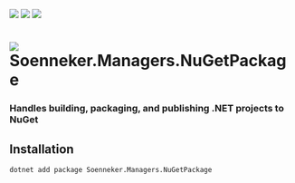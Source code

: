 [![](https://img.shields.io/nuget/v/soenneker.managers.nugetpackage.svg?style=for-the-badge)](https://www.nuget.org/packages/soenneker.managers.nugetpackage/)
[![](https://img.shields.io/github/actions/workflow/status/soenneker/soenneker.managers.nugetpackage/publish-package.yml?style=for-the-badge)](https://github.com/soenneker/soenneker.managers.nugetpackage/actions/workflows/publish-package.yml)
[![](https://img.shields.io/nuget/dt/soenneker.managers.nugetpackage.svg?style=for-the-badge)](https://www.nuget.org/packages/soenneker.managers.nugetpackage/)

# ![](https://user-images.githubusercontent.com/4441470/224455560-91ed3ee7-f510-4041-a8d2-3fc093025112.png) Soenneker.Managers.NuGetPackage
### Handles building, packaging, and publishing .NET projects to NuGet

## Installation

```
dotnet add package Soenneker.Managers.NuGetPackage
```
